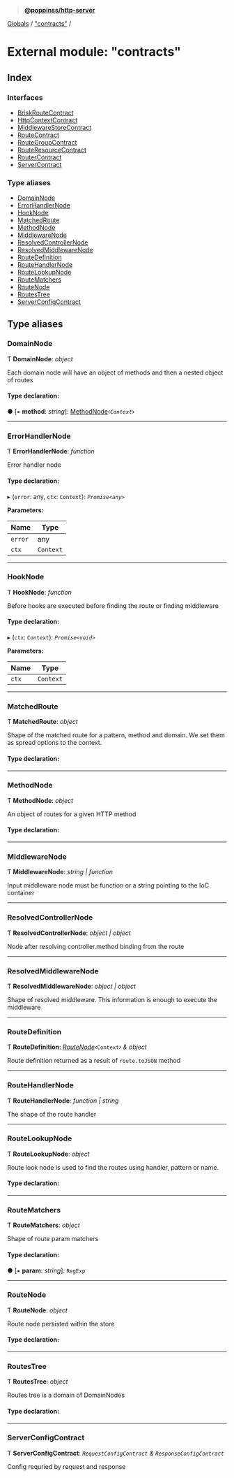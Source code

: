 > **[@poppinss/http-server](../README.md)**

[Globals](../README.md) / ["contracts"](_contracts_.md) /

# External module: "contracts"

## Index

### Interfaces

* [BriskRouteContract](../interfaces/_contracts_.briskroutecontract.md)
* [HttpContextContract](../interfaces/_contracts_.httpcontextcontract.md)
* [MiddlewareStoreContract](../interfaces/_contracts_.middlewarestorecontract.md)
* [RouteContract](../interfaces/_contracts_.routecontract.md)
* [RouteGroupContract](../interfaces/_contracts_.routegroupcontract.md)
* [RouteResourceContract](../interfaces/_contracts_.routeresourcecontract.md)
* [RouterContract](../interfaces/_contracts_.routercontract.md)
* [ServerContract](../interfaces/_contracts_.servercontract.md)

### Type aliases

* [DomainNode](_contracts_.md#domainnode)
* [ErrorHandlerNode](_contracts_.md#errorhandlernode)
* [HookNode](_contracts_.md#hooknode)
* [MatchedRoute](_contracts_.md#matchedroute)
* [MethodNode](_contracts_.md#methodnode)
* [MiddlewareNode](_contracts_.md#middlewarenode)
* [ResolvedControllerNode](_contracts_.md#resolvedcontrollernode)
* [ResolvedMiddlewareNode](_contracts_.md#resolvedmiddlewarenode)
* [RouteDefinition](_contracts_.md#routedefinition)
* [RouteHandlerNode](_contracts_.md#routehandlernode)
* [RouteLookupNode](_contracts_.md#routelookupnode)
* [RouteMatchers](_contracts_.md#routematchers)
* [RouteNode](_contracts_.md#routenode)
* [RoutesTree](_contracts_.md#routestree)
* [ServerConfigContract](_contracts_.md#serverconfigcontract)

## Type aliases

###  DomainNode

Ƭ **DomainNode**: *object*

Each domain node will have an object of methods and then
a nested object of routes

#### Type declaration:

● \[▪ **method**: *string*\]: [MethodNode](_contracts_.md#methodnode)‹*`Context`*›

___

###  ErrorHandlerNode

Ƭ **ErrorHandlerNode**: *function*

Error handler node

#### Type declaration:

▸ (`error`: any, `ctx`: `Context`): *`Promise<any>`*

**Parameters:**

Name | Type |
------ | ------ |
`error` | any |
`ctx` | `Context` |

___

###  HookNode

Ƭ **HookNode**: *function*

Before hooks are executed before finding the route or finding
middleware

#### Type declaration:

▸ (`ctx`: `Context`): *`Promise<void>`*

**Parameters:**

Name | Type |
------ | ------ |
`ctx` | `Context` |

___

###  MatchedRoute

Ƭ **MatchedRoute**: *object*

Shape of the matched route for a pattern, method and domain. We set
them as spread options to the context.

#### Type declaration:

___

###  MethodNode

Ƭ **MethodNode**: *object*

An object of routes for a given HTTP method

#### Type declaration:

___

###  MiddlewareNode

Ƭ **MiddlewareNode**: *string | function*

Input middleware node must be function or a string pointing
to the IoC container

___

###  ResolvedControllerNode

Ƭ **ResolvedControllerNode**: *object | object*

Node after resolving controller.method binding
from the route

___

###  ResolvedMiddlewareNode

Ƭ **ResolvedMiddlewareNode**: *object | object*

Shape of resolved middleware. This information is
enough to execute the middleware

___

###  RouteDefinition

Ƭ **RouteDefinition**: *[RouteNode](_contracts_.md#routenode)‹*`Context`*› & object*

Route definition returned as a result of `route.toJSON` method

___

###  RouteHandlerNode

Ƭ **RouteHandlerNode**: *function | string*

The shape of the route handler

___

###  RouteLookupNode

Ƭ **RouteLookupNode**: *object*

Route look node is used to find the routes using
handler, pattern or name.

#### Type declaration:

___

###  RouteMatchers

Ƭ **RouteMatchers**: *object*

Shape of route param matchers

#### Type declaration:

● \[▪ **param**: *string*\]: `RegExp`

___

###  RouteNode

Ƭ **RouteNode**: *object*

Route node persisted within the store

#### Type declaration:

___

###  RoutesTree

Ƭ **RoutesTree**: *object*

Routes tree is a domain of DomainNodes

#### Type declaration:

___

###  ServerConfigContract

Ƭ **ServerConfigContract**: *`RequestConfigContract` & `ResponseConfigContract`*

Config requried by request and response